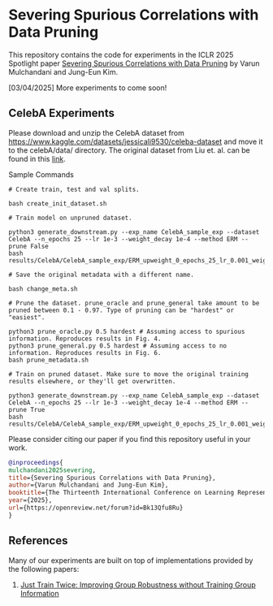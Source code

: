 # Severing Spurious Correlations with Data Pruning

This repository contains the code for experiments in the ICLR 2025 Spotlight paper [Severing Spurious Correlations with Data Pruning](https://openreview.net/forum?id=Bk13Qfu8Ru) by Varun Mulchandani and Jung-Eun Kim.

[03/04/2025] More experiments to come soon!

## CelebA Experiments

Please download and unzip the CelebA dataset from https://www.kaggle.com/datasets/jessicali9530/celeba-dataset and move it to the celebA/data/ directory. The original dataset from Liu et. al. can be found in this [link](https://mmlab.ie.cuhk.edu.hk/projects/CelebA.html).

Sample Commands

```
# Create train, test and val splits.

bash create_init_dataset.sh

# Train model on unpruned dataset.

python3 generate_downstream.py --exp_name CelebA_sample_exp --dataset CelebA --n_epochs 25 --lr 1e-3 --weight_decay 1e-4 --method ERM --prune False
bash results/CelebA/CelebA_sample_exp/ERM_upweight_0_epochs_25_lr_0.001_weight_decay_0.0001/job.sh

# Save the original metadata with a different name.

bash change_meta.sh

# Prune the dataset. prune_oracle and prune_general take amount to be pruned between 0.1 - 0.97. Type of pruning can be "hardest" or "easiest".

python3 prune_oracle.py 0.5 hardest # Assuming access to spurious information. Reproduces results in Fig. 4.
python3 prune_general.py 0.5 hardest # Assuming access to no information. Reproduces results in Fig. 6. 
bash prune_metadata.sh

# Train on pruned dataset. Make sure to move the original training results elsewhere, or they'll get overwritten.

python3 generate_downstream.py --exp_name CelebA_sample_exp --dataset CelebA --n_epochs 25 --lr 1e-3 --weight_decay 1e-4 --method ERM --prune True
bash results/CelebA/CelebA_sample_exp/ERM_upweight_0_epochs_25_lr_0.001_weight_decay_0.0001/job.sh

```

Please consider citing our paper if you find this repository useful in your work.

```bibtex
@inproceedings{
mulchandani2025severing,
title={Severing Spurious Correlations with Data Pruning},
author={Varun Mulchandani and Jung-Eun Kim},
booktitle={The Thirteenth International Conference on Learning Representations},
year={2025},
url={https://openreview.net/forum?id=Bk13Qfu8Ru}
}
```

## References

Many of our experiments are built on top of implementations provided by the following papers:

1. [Just Train Twice: Improving Group Robustness without Training Group Information](https://arxiv.org/pdf/2107.09044)
